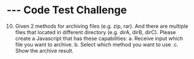 # --- Code Test Challenge
10. Given 2 methods for archiving files (e.g. zip, rar). And there are multiple files that located in
different directory (e.g. dirA, dirB, dirC). Please create a Javascript that has these
capabilities:
a. Receive input which file you want to archive.
b. Select which method you want to use.
c. Show the archive result. 